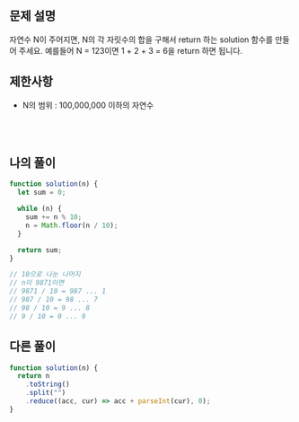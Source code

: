 ## 문제 설명

자연수 N이 주어지면, N의 각 자릿수의 합을 구해서 return 하는 solution 함수를 만들어 주세요.
예를들어 N = 123이면 1 + 2 + 3 = 6을 return 하면 됩니다.

## 제한사항

- N의 범위 : 100,000,000 이하의 자연수

<br/>
<br/>

## 나의 풀이

```js
function solution(n) {
  let sum = 0;

  while (n) {
    sum += n % 10;
    n = Math.floor(n / 10);
  }

  return sum;
}

// 10으로 나눈 나머지
// n이 9871이면
// 9871 / 10 = 987 ... 1
// 987 / 10 = 98 ... 7
// 98 / 10 = 9 ... 8
// 9 / 10 = 0 ... 9
```

## 다른 풀이

```js
function solution(n) {
  return n
    .toString()
    .split("")
    .reduce((acc, cur) => acc + parseInt(cur), 0);
}
```
